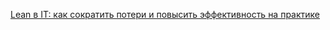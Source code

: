 
[Lean в IT: как сократить потери и повысить эффективность на практике](https://habr.com/ru/companies/sportmaster_lab/articles/921614/)
